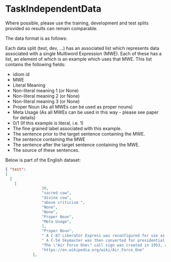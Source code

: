 

# TaskIndependentData

Where possible, please use the training, development and test splits provided so results can remain comparable.

The data format is as follows: 

Each data split (test, dev, ...) has an associated list which represents data associated with a single Multiword Expression (MWE). Each of these has a list, an element of which is an example which uses that MWE. This list contains the following fields: 
* idiom id
* MWE
* Literal Meaning
* Non-literal meaning 1 (or None)
* Non-literal meaning 2 (or None)
* Non-literal meaning 3 (or None)
* Proper Noun (As all MWEs can be used as proper nouns)
* Meta Usage (As all MWEs can be used in this way - please see paper for details)
* 0/1 (If this example is literal, i.e. 1)
* The fine grained label associated with this example. 
* The sentence prior to the target sentence containing the MWE. 
* The sentence containing the MWE
* The sentence after the target sentence containing the MWE. 
* The source of these sentences.

Below is part of the English dataset: 

```json
{ "test": 
[
  [
    [
                38,
                "sacred cow",
                "divine cow",
                "above criticism ",
                "None",
                "None",
                "Proper Noun",
                "Meta Usage",
                1,
                "Proper Noun",
                " A C-87 Liberator Express was reconfigured for use as the first dedicated VIP-and-presidential transport aircraft and named Guess Where II, but the Secret Service rejected it because of its safety record.",
                " A C-54 Skymaster was then converted for presidential use; dubbed the Sacred Cow, it carried President Franklin D. Roosevelt to the Yalta Conference in February 1945 and was used for another two years by President Harry S. Truman.",
                "The \"Air Force One\" call sign was created in 1953, after a Lockheed Constellation named Columbine II carrying President Dwight D. Eisenhower entered the same airspace as a commercial airline flight using the same flight number.",
                "https://en.wikipedia.org/wiki/Air_Force_One"
            ],
            
            
            
```
